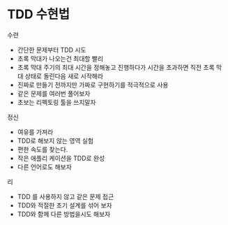 # TDD 수현법

수련

* 간단한 문제부터 TDD 시도 
* 초록 막대가 나오는건 최대할 빨리
* 초록 막대 주기의 최대 시간을 정해놓고 진행하다가 시간을 초과하면 직전 초록 막대 상태로 돌린다음 새로 시작해라
* 진짜로 만들기 전까지만 가짜로 구현하기를 적극적으로 사용
* 같은 문제를 여러번 풀어보자
* 초보는 리펙토링 툴을 쓰지말자

정신

* 여유를 가져라
* TDD로 해보지 않는 영역 실험
* 편한 속도를 찾는다.
* 작은 애플리 케이션을 TDD로 완성
* 다른 언어로도 해보자

리

* TDD 를 사용하지 않고 같은 문제 접근
* TDD와 적절한 초기 설계를 섞어 보자
* TDD와 함께 다른 방법을시도 해보자


